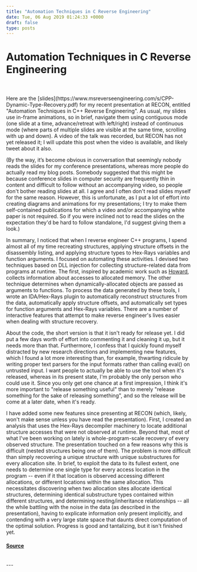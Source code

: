 ```yaml
---
title: "Automation Techniques in C Reverse Engineering"
date: Tue, 06 Aug 2019 01:24:33 +0000
draft: false
type: posts
---
```

# Automation Techniques in C Reverse Engineering

<br/>

<br/>
Here are the [slides](https://www.msreverseengineering.com/s/CPP-Dynamic-Type-Recovery.pdf) for my recent presentation at RECON, entitled "Automation Techniques in C++ Reverse Engineering". As usual, my slides use in-frame animations, so in brief, navigate them using contiguous mode (one slide at a time, advance/retreat with left/right) instead of continuous mode (where parts of multiple slides are visible at the same time, scrolling with up and down). A video of the talk was recorded, but RECON has not yet released it; I will update this post when the video is available, and likely tweet about it also.

(By the way, it’s become obvious in conversation that seemingly nobody reads the slides for my conference presentations, whereas more people do actually read my blog posts. Somebody suggested that this might be because conference slides in computer security are frequently thin in content and difficult to follow without an accompanying video, so people don't bother reading slides at all. I agree and I often don't read slides myself for the same reason. However, this is unfortunate, as I put a lot of effort into creating diagrams and animations for my presentations; I try to make them self-contained publications for which a video and/or accompanying white paper is not required. So if you were inclined not to read the slides on the expectation they'd be hard to follow standalone, I'd suggest giving them a look.)

In summary, I noticed that when I reverse engineer C++ programs, I spend almost all of my time recreating structures, applying structure offsets in the disassembly listing, and applying structure types to Hex-Rays variables and function arguments. I focused on automating these activities. I devised two techniques based on DLL injection for collecting structure-related data from programs at runtime. The first, inspired by academic work such as [Howard](https://www.cs.vu.nl/~herbertb/papers/howard_ndss11.pdf), collects information about accesses to allocated memory. The other technique determines when dynamically-allocated objects are passed as arguments to functions. To process the data generated by these tools, I wrote an IDA/Hex-Rays plugin to automatically reconstruct structures from the data, automatically apply structure offsets, and automatically set types for function arguments and Hex-Rays variables. There are a number of interactive features that attempt to make reverse engineer's lives easier when dealing with structure recovery.

About the code, the short version is that it isn't ready for release yet. I did put a few days worth of effort into commenting it and cleaning it up, but it needs more than that. Furthermore, I confess that I quickly found myself distracted by new research directions and implementing new features, which I found a lot more interesting than, for example, thwarting ridicule by writing proper text parsers for the input formats rather than calling eval() on untrusted input. I want people to actually be able to use the tool when it's released, whereas in its present state, I'm probably the only person who could use it. Since you only get one chance at a first impression, I think it's more important to "release something useful" than to merely "release something for the sake of releasing something", and so the release will be come at a later date, when it's ready.

I have added some new features since presenting at RECON (which, likely, won't make sense unless you have read the presentation). First, I created an analysis that uses the Hex-Rays decompiler machinery to locate additional structure accesses that were not observed at runtime. Beyond that, most of what I've been working on lately is whole-program-scale recovery of every observed structure. The presentation touched on a few reasons why this is difficult (nested structures being one of them). The problem is more difficult than simply recovering a unique structure with unique substructures for every allocation site. In brief, to exploit the data to its fullest extent, one needs to determine one single type for every access location in the program -- even if it that location is observed accessing different allocations, or different locations within the same allocation. This necessitates discovering when two allocation sites allocate identical structures, determining identical substructure types contained within different structures, and determining nesting/inheritance relationships -- all the while battling with the noise in the data (as described in the presentation), having to explicate information only present implicitly, and contending with a very large state space that daunts direct computation of the optimal solution. Progress is good and tantalizing, but it isn't finished yet.

#### [Source](https://www.msreverseengineering.com/blog/2019/8/5/automation-techniques-in-c-reverse-engineering)

<br/>
---
